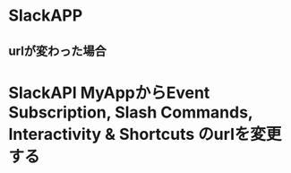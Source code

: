 # SlackAPP

## urlが変わった場合
# SlackAPI MyAppからEvent Subscription, Slash Commands, Interactivity & Shortcuts のurlを変更する

